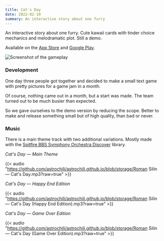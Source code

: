 ```yaml
---
title: Cat's Day
date: 2022-02-19
summary: An interactive story about one furry
---
```


An interactive story about one furry. Cute kawaii cards with tinder choice mechanics and melodramatic plot. Still a demo.

Available on the [App Store](https://apple.co/3qVmA3o) and [Google Play](https://play.google.com/store/apps/details?id=com.astronachos.kawaii).

![Screenshot of the gameplay](catsday.jpg)

### Development

One day three people got together and decided to make a small text game with pretty pictures for a game jam in a month.

Of course, nothing came out in a month, but a start was made. The team turned out to be much busier than expected.

So we gave ourselves to the demo version by reducing the scope. Better to make and release something small but of high quality, than bad or never.

### Music

There is a main theme track with two additional variations. Mostly made with the [Spitfire BBS Symphony Orchestra Discover](https://www.spitfireaudio.com/bbc-symphony-orchestra-discover) library.

*Cat's Day — Main Theme*

{{< audio "https://github.com/astrochili/astrochili.github.io/blob/storage/Roman Silin — Cat's Day.mp3?raw=true" >}}

*Cat's Day — Happy End Edition*

{{< audio "https://github.com/astrochili/astrochili.github.io/blob/storage/Roman Silin — Cat's Day (Happy End Edition).mp3?raw=true" >}}

*Cat's Day — Game Over Edition*

{{< audio "https://github.com/astrochili/astrochili.github.io/blob/storage/Roman Silin — Cat's Day (Game Over Edition).mp3?raw=true" >}}
